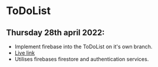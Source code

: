 # ToDoList

## Thursday 28th april 2022: 
- Implement firebase into the ToDoList on it's own branch.
- [Live link](https://todolist-deabf.web.app)
- Utilises firebases firestore and authentication services.
